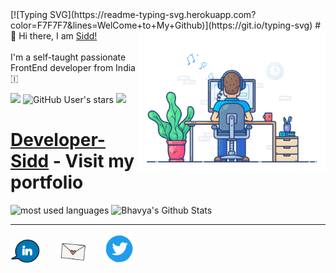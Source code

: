  <div>
[![Typing SVG](https://readme-typing-svg.herokuapp.com?color=F7F7F7&lines=WelCome+to+My+Github)](https://git.io/typing-svg)
# 👋 Hi there, I am <a href="https://Developersidd.com">Sidd!</a> <img align='right' src="focus-animation.gif" height="" width="300" alt="coding cat">

</div>
<br>
I'm a self-taught passionate FrontEnd developer from India 🇮

<div>

<!-- <img alt="GitHub followers" src="https://img.shields.io/github/followers/Developer-sidd?label=follow&logo=github&style=flat-square"> -->

![](https://img.shields.io/github/followers/Developer-sidd?label=follow&logo=github&style=flat-square)
![GitHub User's stars](https://img.shields.io/github/stars/Developer-sidd?label=%E2%AD%90GitHub%20stars&style=flat-square)
![](https://komarev.com/ghpvc/?username=Developer-sidd&style=flat-square&color=ff69b4)

</div>

# <h1><a href="https://Developersidd.com">Developer-Sidd</a> - Visit my portfolio</h1>

<p align="left">
<img src="https://github-readme-stats.vercel.app/api/top-langs?username=Developer-sidd&show_icons=true&locale=en&layout=compact&theme=radical" alt="most used languages" height=160 />
<img src="https://github-readme-stats.vercel.app/api?username=Developer-sidd&show_icons=true&theme=radical&layout=compact" alt="Bhavya's Github Stats" height=160 />
<p>

***



<p align="left">
<a href="https://www.linkedin.com/in/siddharth-r/"><img src="linkedin.gif" width="48"></a>&nbsp;&nbsp;&nbsp;&nbsp;&nbsp;&nbsp;
<a href="mailto:connect@developersidd.com"><img src="email.gif" width="48"></a>&nbsp;&nbsp;&nbsp;&nbsp;&nbsp;&nbsp;
<a href="https://twitter.com/SIDDHARTH_R007"><img src="twitter.gif" width="48"></a>&nbsp;&nbsp;&nbsp;&nbsp;&nbsp;&nbsp;

<!-- <p align="left">
<img src="/.github/icons/typescript.svg" width="60"/>
<img src="/.github/icons/react.png" width="60"/>
<img src="/.github/icons/nodejs.svg" width="60"/>
<img src="/.github/icons/nextjs.svg" width="60"/>
<img src="/.github/icons/sass.svg" width="60"/>
<img src="/.github/icons/expressjs.png" width="60"/>
<img src="/.github/icons/bash.svg" width="60"/>
<img src="/.github/icons/framer.png" width="60"/>
<img src="/.github/icons/mongodb.svg" width="60"/>
<img src="/.github/icons/materialui.svg" width="60"/>
<img src="/.github/icons/bootstrap.svg" width="60"/>
<img src="/.github/icons/vercel.svg" width="60"/>
<img src="/.github/icons/socketio.svg" width="60"/>
<img src="/.github/icons/redux.svg" width="60"/>
</p> -->

